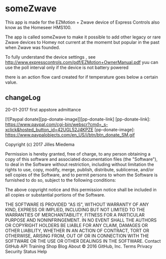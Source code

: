 ﻿# someZwave



This app is made for the EZMotion + Zwave device of Express Controls also know as the Homeseer HMS100.

The app is called someZwave to make it possible to add other legacy or rare Zwave devices to Homey not current at the momemt 
but popular in the past when Zwave was founded. 

To fully understand the device settings , see http://www.expresscontrols.com/pdf/EZMotion+OwnerManual.pdf
yuu can use the poll interval only if the device is not battery powered 

there is an action flow card created for if temperature goes below a certain value.


## changeLog

20-01-2017 first appstore admittance


[![Paypal donate][pp-donate-image]][pp-donate-link]
[pp-donate-link]: https://www.paypal.com/cgi-bin/webscr?cmd=_s-xclick&hosted_button_id=42UGL52J4KPZE
[pp-donate-image]: https://www.paypalobjects.com/en_US/i/btn/btn_donate_SM.gif






Copyright (c) 2017 Jilles Miedema

Permission is hereby granted, free of charge, to any person obtaining a copy of this software and associated documentation files (the "Software"), to deal in the Software without restriction, including without limitation the rights to use, copy, modify, merge, publish, distribute, sublicense, and/or sell copies of the Software, and to permit persons to whom the Software is furnished to do so, subject to the following conditions:

The above copyright notice and this permission notice shall be included in all copies or substantial portions of the Software.

THE SOFTWARE IS PROVIDED "AS IS", WITHOUT WARRANTY OF ANY KIND, EXPRESS OR IMPLIED, INCLUDING BUT NOT LIMITED TO THE WARRANTIES OF MERCHANTABILITY, FITNESS FOR A PARTICULAR PURPOSE AND NONINFRINGEMENT. IN NO EVENT SHALL THE AUTHORS OR COPYRIGHT HOLDERS BE LIABLE FOR ANY CLAIM, DAMAGES OR OTHER LIABILITY, WHETHER IN AN ACTION OF CONTRACT, TORT OR OTHERWISE, ARISING FROM, OUT OF OR IN CONNECTION WITH THE SOFTWARE OR THE USE OR OTHER DEALINGS IN THE SOFTWARE.
Contact GitHub API Training Shop Blog About
© 2016 GitHub, Inc. Terms Privacy Security Status Help



